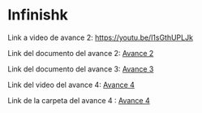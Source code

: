 # Infinishk

Link a video de avance 2: https://youtu.be/l1sGthUPLJk

Link del documento del avance 2: [Avance 2](https://docs.google.com/document/d/11DUBlEpoYj2D8A6Vpnz0OY4WPe8SBzSoFzbCAKV4DEc/edit?usp=sharing)

Link del documento del avance 3: [Avance 3](https://docs.google.com/document/d/1QPGtWt_pozpKk8DI71YpEL4R2UvSMppDj73BR9twcpU/edit?usp=sharing)

Link del video del avance 4: [Avance 4](https://youtu.be/Z28DgIwi7H8)

Link de la carpeta del avance 4 : [Avance 4](https://drive.google.com/drive/folders/1rkXFizd_aVfij1EARD87Ag85WWpxczxh?usp=drive_link)

